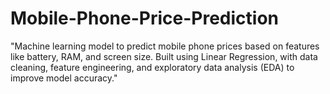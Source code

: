 # Mobile-Phone-Price-Prediction
"Machine learning model to predict mobile phone prices based on features like battery, RAM, and screen size. Built using Linear Regression, with data cleaning, feature engineering, and exploratory data analysis (EDA) to improve model accuracy."

